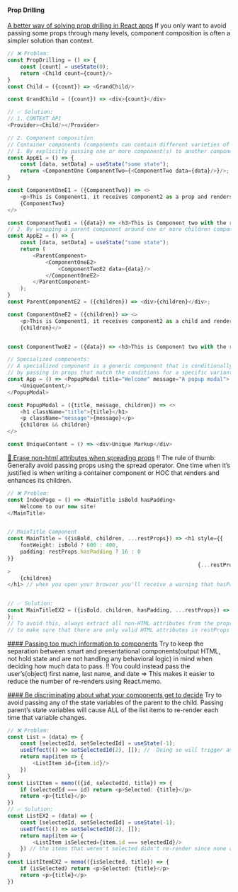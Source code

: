 #### Prop Drilling

[A better way of solving prop drilling in React apps](https://blog.logrocket.com/solving-prop-drilling-react-apps/)
If you only want to avoid passing some props through many levels, component composition is often a simpler solution than
context.

```typescript jsx
// ❌ Problem:
const PropDrilling = () => {
    const [count] = useState(0);
    return <Child count={count}/>
}
const Child = ({count}) => <GrandChild/>

const GrandChild = ({count}) => <div>{count}</div>

// ✅ Solution:
// 1. CONTEXT API
<Provider><Child/></Provider>

// 2. Component composition
// Container components (components can contain different varieties of properties, including `other components`):
// 1. By explicitly passing one or more component(s) to another component as that component’s prop
const AppE1 = () => {
    const [data, setData] = useState("some state");
    return <ComponentOne ComponentTwo={<ComponentTwo data={data}/>}/>;
}

const ComponentOneE1 = ({ComponentTwo}) => <>
    <p>This is Component1, it receives component2 as a prop and renders it</p>
    {ComponentTwo}
</>

const ComponentTwoE1 = ({data}) => <h3>This is Component two with the received state {data}</h3>;
// 2. By wrapping a parent component around one or more children component(s)
const AppE2 = () => {
    const [data, setData] = useState("some state");
    return (
        <ParentComponent>
            <ComponentOneE2>
                <ComponentTwoE2 data={data}/>
            </ComponentOneE2>
        </ParentComponent>
    );
}
const ParentComponentE2 = ({children}) => <div>{children}</div>;

const ComponentOneE2 = ({children}) => <>
    <p>This is Component1, it receives component2 as a child and renders it</p>
    {children}</>


const ComponentTwoE2 = ({data}) => <h3>This is Component two with the received {data}</h3>

// Specialized components:
// A specialized component is a generic component that is conditionally created to render specialized variants of itself 
// by passing in props that match the conditions for a specific variant.
const App = () => <PopupModal title="Welcome" message="A popup modal">
    <UniqueContent/>
</PopupModal>

const PopupModal = ({title, message, children}) => <>
    <h1 className="title">{title}</h1>
    <p className="message">{message}</p>
    {children && children}
</>

const UniqueContent = () => <div>Unique Markup</div>

```

[🧹 Erase non-html attributes when spreading props](https://www.freecodecamp.org/news/best-practices-for-react/#-erase-non-html-attributes-when-spreading-props)
!! The rule of thumb: Generally avoid passing props using the spread operator. One time when it’s justified is when
writing a container component or HOC that renders and enhances its children.

```typescript jsx
// ❌ Problem:
const IndexPage = () => <MainTitle isBold hasPadding>
    Welcome to our new site!
</MainTitle>


// MainTitle Component
const MainTitle = ({isBold, children, ...restProps}) => <h1 style={{
    fontWeight: isBold ? 600 : 400,
    padding: restProps.hasPadding ? 16 : 0
}}
                                                            {...restProps}
>
    {children}
</h1> // when you open your browser you'll receive a warning that hasPadding is a non-HTML attribute you're trying to apply on the h1 tag. 


// ✅ Solution:
const MainTitleEX2 = ({isBold, children, hasPadding, ...restProps}) => {...
};
// To avoid this, always extract all non-HTML attributes from the props first, 
// to make sure that there are only valid HTML attributes in restProps that you're spreading onto a JSX element.
```

[#### Passing too much information to components](https://itnext.io/react-antipatterns-to-avoid-350929bdebf0#cef4)
Try to keep the separation between smart and presentational components(output HTML, not hold state and are not handling
any behavioral logic) in mind when deciding how much data to pass.
!! You could instead pass the user’s(object) first name, last name, and date => This makes it easier to reduce the
number of re-renders using React.memo.

[#### Be discriminating about what your components get to decide](https://itnext.io/react-performance-how-to-avoid-redundant-re-renders-6a33618d92a3#35cf)
Try to avoid passing any of the state variables of the parent to the child. Passing parent’s state variables will cause
ALL of the list items to re-render each time that variable changes.

```typescript jsx
// ❌ Problem:
const List = (data) => {
    const [selectedId, setSelectedId] = useState(-1);
    useEffect(() => setSelectedId(2), []); //  Doing so will trigger another re-render of the parent component after the initial render.
    return map(item => {
        <ListItem id={item.id}/>
    })
}
const ListItem = memo(({id, selectedId, title}) => {
    if (selectedId === id) return <p>Selected: {title}</p>
    return <p>{title}</p>
})
// ✅ Solution:
const ListEX2 = (data) => {
    const [selectedId, setSelectedId] = useState(-1);
    useEffect(() => setSelectedId(2), []);
    return map(item => {
        <ListItem isSelected={item.id === selectedId}/>
    }) // the items that weren't selected didn't re-render since none of their props changed.
}
const ListItemEX2 = memo(({isSelected, title}) => {
    if (isSelected) return <p>Selected: {title}</p>
    return <p>{title}</p>
})
```